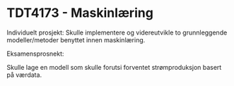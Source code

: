 # TDT4173 - Maskinlæring

Individuelt prosjekt:
Skulle implementere og videreutvikle to grunnleggende modeller/metoder benyttet innen maskinlæring.

Eksamensprosnekt:

Skulle lage en modell som skulle forutsi forventet strømproduksjon basert på værdata. 
